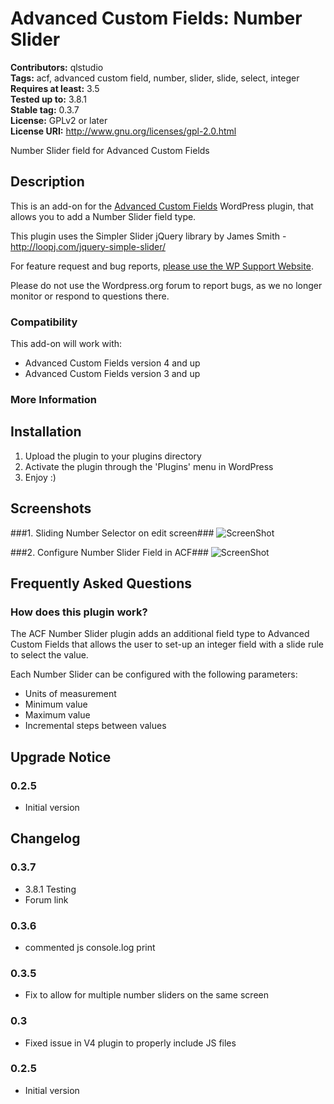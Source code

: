 # Advanced Custom Fields: Number Slider #
**Contributors:** qlstudio  
**Tags:** acf, advanced custom field, number, slider, slide, select, integer  
**Requires at least:** 3.5  
**Tested up to:** 3.8.1  
**Stable tag:** 0.3.7  
**License:** GPLv2 or later  
**License URI:** http://www.gnu.org/licenses/gpl-2.0.html  

Number Slider field for Advanced Custom Fields

## Description ##

This is an add-on for the [Advanced Custom Fields](http://wordpress.org/extend/plugins/advanced-custom-fields/) WordPress plugin, that allows you to add a Number Slider field type.

This plugin uses the Simpler Slider jQuery library by James Smith - http://loopj.com/jquery-simple-slider/

For feature request and bug reports, [please use the WP Support Website](http://www.wp-support.co/view/categories/advanced-custom-fields-number-slider).

Please do not use the Wordpress.org forum to report bugs, as we no longer monitor or respond to questions there.

### Compatibility ###

This add-on will work with:

* Advanced Custom Fields version 4 and up
* Advanced Custom Fields version 3 and up

### More Information ###


## Installation ##

1. Upload the plugin to your plugins directory
2. Activate the plugin through the 'Plugins' menu in WordPress
3. Enjoy :)

## Screenshots ##

###1. Sliding Number Selector on edit screen###
![ScreenShot](http://s.w.org/plugins/advanced-custom-fields-number-slider/screenshot-1.png?r=859692)

###2. Configure Number Slider Field in ACF###
![ScreenShot](http://s.w.org/plugins/advanced-custom-fields-number-slider/screenshot-2.png?r=859692)


## Frequently Asked Questions  ##

### How does this plugin work? ###

The ACF Number Slider plugin adds an additional field type to Advanced Custom Fields that allows the user to set-up an integer field with a slide rule to select the value.

Each Number Slider can be configured with the following parameters:

* Units of measurement
* Minimum value
* Maximum value
* Incremental steps between values

## Upgrade Notice ##

### 0.2.5 ###
* Initial version

## Changelog ##

### 0.3.7 ###
* 3.8.1 Testing
* Forum link

### 0.3.6 ###
* commented js console.log print 

### 0.3.5 ###
* Fix to allow for multiple number sliders on the same screen

### 0.3 ###
* Fixed issue in V4 plugin to properly include JS files

### 0.2.5 ###
* Initial version
